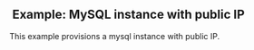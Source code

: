 ##  Example: MySQL instance with public IP

This example provisions a mysql instance with public IP.
